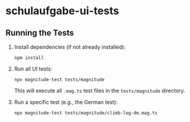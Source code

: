 # schulaufgabe-ui-tests

## Running the Tests

1. Install dependencies (if not already installed):
   ```fish
   npm install
   ```

2. Run all UI tests:
   ```fish
   npx magnitude-test tests/magnitude
   ```

   This will execute all `.mag.ts` test files in the `tests/magnitude` directory.

3. Run a specific test (e.g., the German test):
   ```fish
   npx magnitude-test tests/magnitude/climb-log-de.mag.ts
   ```